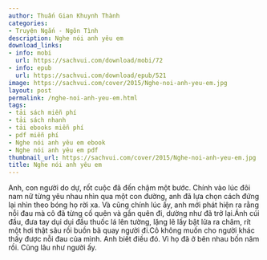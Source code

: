 ```yaml
---
author: Thuấn Gian Khuynh Thành
categories:
- Truyện Ngắn - Ngôn Tình
description: Nghe nói anh yêu em
download_links:
- info: mobi
  url: https://sachvui.com/download/mobi/72
- info: epub
  url: https://sachvui.com/download/epub/521
image: https://sachvui.com/cover/2015/Nghe-noi-anh-yeu-em.jpg
layout: post
permalink: /nghe-noi-anh-yeu-em.html
tags:
- tải sách miễn phí
- tải sách nhanh
- tải ebooks miễn phí
- pdf miễn phí
- Nghe nói anh yêu em ebook
- Nghe nói anh yêu em pdf
thumbnail_url: https://sachvui.com/cover/2015/Nghe-noi-anh-yeu-em.jpg
title: Nghe nói anh yêu em
---
```


 <div class="item-desc text-justify"> Anh, con người do dự, rốt cuộc đã đến chậm một bước. Chính vào lúc đôi nam nữ từng yêu nhau nhìn qua một con đường, anh đã lựa chọn cách đứng lại nhìn theo bóng họ rời xa. Và cũng chính lúc ấy, anh mới phát hiện ra rằng nỗi đau mà cô đã từng cố quên và gần quên đi, dường như đã trở lại.Ánh cúi đầu, đưa tay dụi dụi đầu thuốc lá lên tường, lặng lẽ lấy bật lửa ra châm, rít một hơi thật sâu rồi buồn bã quay người đi.Cô không muốn cho người khác thấy được nỗi đau của mình. Anh biết điều đó. Vì họ đã ở bên nhau bốn năm rồi. Cũng lâu như người ấy. </div>